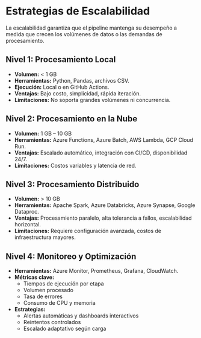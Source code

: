
# Estrategias de Escalabilidad
La escalabilidad garantiza que el pipeline mantenga su desempeño
a medida que crecen los volúmenes de datos o las demandas de procesamiento.

## Nivel 1: Procesamiento Local
- **Volumen:** < 1 GB  
- **Herramientas:** Python, Pandas, archivos CSV.  
- **Ejecución:** Local o en GitHub Actions.  
- **Ventajas:** Bajo costo, simplicidad, rápida iteración.  
- **Limitaciones:** No soporta grandes volúmenes ni concurrencia.

## Nivel 2: Procesamiento en la Nube
- **Volumen:** 1 GB – 10 GB  
- **Herramientas:** Azure Functions, Azure Batch, AWS Lambda, GCP Cloud Run.  
- **Ventajas:** Escalado automático, integración con CI/CD, disponibilidad 24/7.  
- **Limitaciones:** Costos variables y latencia de red.

## Nivel 3: Procesamiento Distribuido
- **Volumen:** > 10 GB  
- **Herramientas:** Apache Spark, Azure Databricks, Azure Synapse, Google Dataproc.  
- **Ventajas:** Procesamiento paralelo, alta tolerancia a fallos, escalabilidad horizontal.  
- **Limitaciones:** Requiere configuración avanzada, costos de infraestructura mayores.

##  Nivel 4: Monitoreo y Optimización
- **Herramientas:** Azure Monitor, Prometheus, Grafana, CloudWatch.  
- **Métricas clave:**  
  - Tiempos de ejecución por etapa  
  - Volumen procesado  
  - Tasa de errores  
  - Consumo de CPU y memoria  
- **Estrategias:**  
  - Alertas automáticas y dashboards interactivos  
  - Reintentos controlados  
  - Escalado adaptativo según carga
